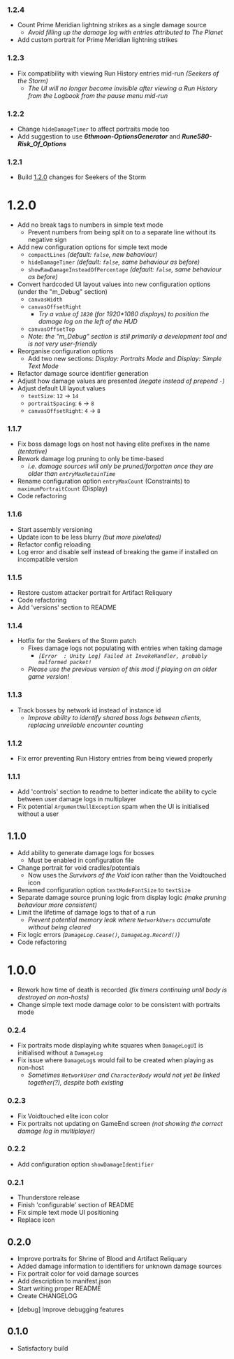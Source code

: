 ### 1.2.4
- Count Prime Meridian lightning strikes as a single damage source
    - *Avoid filling up the damage log with entries attributed to The Planet*
- Add custom portrait for Prime Meridian lightning strikes

### 1.2.3
- Fix compatibility with viewing Run History entries mid-run *(Seekers of the Storm)*
    - *The UI will no longer become invisible after viewing a Run History from the Logbook from the pause menu mid-run*

### 1.2.2
- Change `hideDamageTimer` to affect portraits mode too
- Add suggestion to use ***6thmoon-OptionsGenerator*** and ***Rune580-Risk_Of_Options***

### 1.2.1
- Build [1.2.0](#120) changes for Seekers of the Storm

# 1.2.0
- Add no break tags to numbers in simple text mode
    - Prevent numbers from being split on to a separate line without its negative sign
- Add new configuration options for simple text mode
    - `compactLines` *(default: `false`, new behaviour)*
    - `hideDamageTimer` *(default: `false`, same behaviour as before)*
    - `showRawDamageInsteadOfPercentage` *(default: `false`, same behaviour as before)*
- Convert hardcoded UI layout values into new configuration options (under the "m_Debug" section)
    - `canvasWidth`
    - `canvasOffsetRight`
        - *Try a value of `1820` (for 1920\*1080 displays) to position the damage log on the left of the HUD*
    - `canvasOffsetTop`
    - *Note: the "m_Debug" section is still primarily a development tool and is not very user-friendly*
- Reorganise configuration options
    - Add two new sections: *Display: Portraits Mode* and *Display: Simple Text Mode*
- Refactor damage source identifier generation
- Adjust how damage values are presented *(negate instead of prepend `-`)*
- Adjust default UI layout values
    - `textSize`: `12` → `14`
    - `portraitSpacing`: `6` → `8`
    - `canvasOffsetRight`: `4` → `8`

### 1.1.7
- Fix boss damage logs on host not having elite prefixes in the name *(tentative)*
- Rework damage log pruning to only be time-based
    - *i.e. damage sources will only be pruned/forgotten once they are older than `entryMaxRetainTime`*
- Rename configuration option `entryMaxCount` (Constraints) to `maximumPortraitCount` (Display)
- Code refactoring

### 1.1.6
- Start assembly versioning
- Update icon to be less blurry *(but more pixelated)*
- Refactor config reloading
- Log error and disable self instead of breaking the game if installed on incompatible version

### 1.1.5
- Restore custom attacker portrait for Artifact Reliquary
- Code refactoring
- Add 'versions' section to README

### 1.1.4
- Hotfix for the Seekers of the Storm patch
    - Fixes damage logs not populating with entries when taking damage
        - *`[Error  : Unity Log] Failed at InvokeHandler, probably malformed packet!`*
    - *Please use the previous version of this mod if playing on an older game version!*

### 1.1.3
- Track bosses by network id instead of instance id
    - *Improve ability to identify shared boss logs between clients, replacing unreliable encounter counting*

### 1.1.2
- Fix error preventing Run History entries from being viewed properly

### 1.1.1
- Add 'controls' section to readme to better indicate the ability to cycle between user damage logs in multiplayer
- Fix potential `ArgumentNullException` spam when the UI is initialised without a user

## 1.1.0
- Add ability to generate damage logs for bosses
    - Must be enabled in configuration file
- Change portrait for void cradles/potentials
    - Now uses the *Survivors of the Void* icon rather than the Voidtouched icon
- Renamed configuration option `textModeFontSize` to `textSize`
- Separate damage source pruning logic from display logic *(make pruning behaviour more consistent)*
- Limit the lifetime of damage logs to that of a run
    - *Prevent potential memory leak where `NetworkUsers` accumulate without being cleared*
- Fix logic errors *(`DamageLog.Cease()`, `DamageLog.Record()`)*
- Code refactoring

# 1.0.0
- Rework how time of death is recorded *(fix timers continuing until body is destroyed on non-hosts)*
- Change simple text mode damage color to be consistent with portraits mode

### 0.2.4
- Fix portraits mode displaying white squares when `DamageLogUI` is initialised without a `DamageLog`
- Fix issue where `DamageLog`s would fail to be created when playing as non-host
    - *Sometimes `NetworkUser` and `CharacterBody` would not yet be linked together(?), despite both existing*

### 0.2.3
- Fix Voidtouched elite icon color
- Fix portraits not updating on GameEnd screen *(not showing the correct damage log in multiplayer)*

### 0.2.2
- Add configuration option `showDamageIdentifier`

### 0.2.1
- Thunderstore release
- Finish 'configurable' section of README
- Fix simple text mode UI positioning
- Replace icon

## 0.2.0
- Improve portraits for Shrine of Blood and Artifact Reliquary
- Added damage information to identifiers for unknown damage sources
- Fix portrait color for void damage sources
- Add description to manifest.json
- Start writing proper README
- Create CHANGELOG
<!--  -->
- \[debug\] Improve debugging features

## 0.1.0
- Satisfactory build
